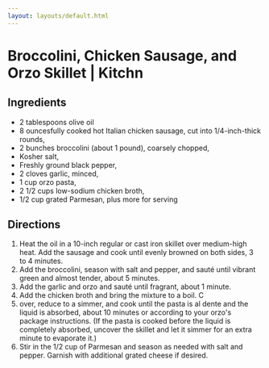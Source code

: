 ```yaml
---
layout: layouts/default.html
---
```


# Broccolini, Chicken Sausage, and Orzo Skillet | Kitchn

## Ingredients

- 2 tablespoons olive oil
- 8 ouncesfully cooked hot Italian chicken sausage, cut into 1/4-inch-thick rounds,
- 2 bunches broccolini (about 1 pound), coarsely chopped,
- Kosher salt,
- Freshly ground black pepper,
- 2 cloves garlic, minced,
- 1 cup orzo pasta,
- 2 1/2 cups low-sodium chicken broth,
- 1/2 cup grated Parmesan, plus more for serving

## Directions

1. Heat the oil in a 10-inch regular or cast iron skillet over medium-high heat. Add the sausage and cook until evenly browned on both sides, 3 to 4 minutes.
1. Add the broccolini, season with salt and pepper, and sauté until vibrant green and almost tender, about 5 minutes.
1. Add the garlic and orzo and sauté until fragrant, about 1 minute.
1. Add the chicken broth and bring the mixture to a boil. C
1. over, reduce to a simmer, and cook until the pasta is al dente and the liquid is absorbed, about 10 minutes or according to your orzo's package instructions. (If the pasta is cooked before the liquid is completely absorbed, uncover the skillet and let it simmer for an extra minute to evaporate it.)
1. Stir in the 1/2 cup of Parmesan and season as needed with salt and pepper. Garnish with additional grated cheese if desired.
